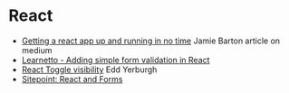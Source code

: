 # React

- [Getting a react app up and running in no time](https://medium.com/@notrab/getting-started-with-create-react-app-redux-react-router-redux-thunk-d6a19259f71f) Jamie Barton article on medium
- [Learnetto - Adding simple form validation in React](https://learnetto.com/blog/how-to-do-simple-form-validation-in-reactjs)
- [React Toggle visibility](https://eddyerburgh.me/toggle-visibility-with-react) Edd Yerburgh
- [Sitepoint: React and Forms](https://www.sitepoint.com/work-with-forms-in-react/)
